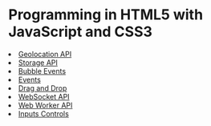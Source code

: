 <!DOCTYPE html>
<html lang="en">
<head>
    <meta charset="UTF-8">
    <meta name="viewport" content="width=device-width, initial-scale=1.0">
    <meta http-equiv="X-UA-Compatible" content="ie=edge">
</head>
<body>
    <div id="Header">
        <h1>Programming in HTML5 with JavaScript and CSS3</h1>
        <nav>
            <li><a href="Geolocation API.html">Geolocation API</a></li>
            <li><a href="WebStorageAPI.html">Storage API</a></li>
            <li><a href="BubbleEvents.html">Bubble Events</a></li>
            <li><a href="Events.html">Events</a></li>
            <li><a href="DragAndDrop.html">Drag and Drop</a></li>
            <li><a href="WebSocketAPI.html">WebSocket API</a></li>
            <li><a href="WebWorkerAPI.html">Web Worker API</a></li>
            <li><a href="Inputs.html">Inputs Controls</a></li>
        </nav>
    </div>
    <div id="LeftSide"></div>
    <div id="RightSide"></div>
    <div id="Footer"></div>
</body>
</html>
